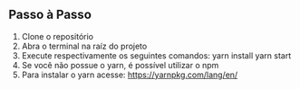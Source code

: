 ## Passo à Passo

1. Clone o repositório
2. Abra o terminal na raíz do projeto
3. Execute respectivamente os seguintes comandos:
  yarn install
  yarn start
4. Se você não possue o yarn, é possível utilizar o npm
5. Para instalar o yarn acesse: https://yarnpkg.com/lang/en/

